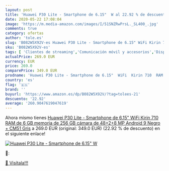 ```yaml
---
layout: post
title: 'Huawei P30 Lite - Smartphone de 6.15"  W al 22.92 % de descuento'
date: 2020-05-22 17:08:04
image: 'https://m.media-amazon.com/images/I/51SNZRwPrsL._SL400_.jpg'
comments: true
category: ofertas
author: 'tole.es'
slug: 'B082W5X92V-es Huawei P30 Lite - Smartphone de 6.15" WiFi Kirin 710 RAM...'
sku: 'B082W5X92V-es'
tags: [ 'Clientes de streaming','Comunicación móvil y accesorios','Dispositivos para el streaming','Electrónica','Equipos de audio y Hi-Fi','Informática','Móviles','Móviles y smartphones libres','Tablets','android', ]
actualPrice: 269.0 EUR
currency: EUR
price: 269.0
comparePrice: 349.0 EUR
prodname: 'Huawei P30 Lite - Smartphone de 6.15"  WiFi  Kirin 710  RAM de 6 GB  memoria de 256 GB  cámara de 48+2+8 MP  Android 9  Negro + CM51 Gris'
country: 'es'
flag: '🇪🇸'
brand: ''
buyurl: 'https://www.amazon.es/dp/B082W5X92V/?tag=tolees-21'
descuento: '22.92'
average: '260.9047619047619'
---
```


Ahora mismo tienes [Huawei P30 Lite - Smartphone de 6.15"  WiFi  Kirin 710  RAM de 6 GB  memoria de 256 GB  cámara de 48+2+8 MP  Android 9  Negro + CM51 Gris](https://www.amazon.es/dp/B082W5X92V/?tag=tolees-21) a 269.0 EUR (original: 349.0 EUR) (22.92 %  de descuento) en el siguiente enlace!

[![Huawei P30 Lite - Smartphone de 6.15"  W](https://m.media-amazon.com/images/I/51SNZRwPrsL._SL400_.jpg)](https://www.amazon.es/dp/B082W5X92V/?tag=tolees-21)

🔎:


[🛒 Visítala!!!](https://www.amazon.es/dp/B082W5X92V/?tag=tolees-21)
